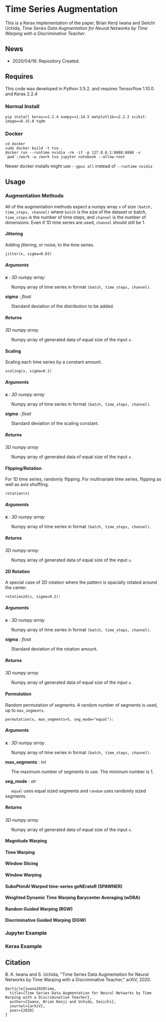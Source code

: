 # Time Series Augmentation

This is a Keras implementation of the paper, Brian Kenji Iwana and Seiichi Uchida, *Time Series Data Augmentation for Neural Networks by Time Warping with a Discriminative Teacher*.

## News

- 2020/04/16: Repository Created.

## Requires

This code was developed in Python 3.5.2. and requires Tensorflow 1.10.0 and Keras 2.2.4

### Normal Install

```
pip install keras==2.2.4 numpy==1.14.5 matplotlib==2.2.2 scikit-image==0.15.0 tqdm
```

### Docker

```
cd docker
sudo docker build -t tsa .
docker run --runtime nvidia -rm -it -p 127.0.0.1:8888:8888 -v `pwd`:/work -w /work tsa jupyter notebook --allow-root
```

Newer docker installs might use ```--gpus all``` instead of ```--runtime nvidia```  

## Usage

### Augmentation Methods

All of the augmentation methods expect a numpy array ```x``` of size ```(batch, time_steps, channel)``` where ```batch``` is the size of the dataset or batch, ```time_steps``` is the number of time steps, and ```channel``` is the number of dimensions. Even if 1D time series are used, ```channel``` should still be 1. 

#### Jittering
Adding jittering, or noise, to the time series.

```
jitter(x, sigma=0.03)
```

##### Arguments
**x** : *3D numpy array*

&nbsp;&nbsp;&nbsp;&nbsp; Numpy array of time series in format ```(batch, time_steps, channel)```.

**sigma** : *float*

&nbsp;&nbsp;&nbsp;&nbsp; Standard deviation of the distribution to be added.

##### Returns
*3D numpy array*

&nbsp;&nbsp;&nbsp;&nbsp; Numpy array of generated data of equal size of the input ```x```.

#### Scaling
Scaling each time series by a constant amount.

```
scaling(x, sigma=0.1)
```

##### Arguments
**x** : *3D numpy array*

&nbsp;&nbsp;&nbsp;&nbsp; Numpy array of time series in format ```(batch, time_steps, channel)```.

**sigma** : *float*

&nbsp;&nbsp;&nbsp;&nbsp; Standard deviation of the scaling constant.

##### Returns
*3D numpy array*

&nbsp;&nbsp;&nbsp;&nbsp; Numpy array of generated data of equal size of the input ```x```.

#### Flipping/Rotation
For 1D time series, randomly flipping. For multivariate time series, flipping as well as axis shuffling.

```
rotation(x)
```

##### Arguments
**x** : *3D numpy array*

&nbsp;&nbsp;&nbsp;&nbsp; Numpy array of time series in format ```(batch, time_steps, channel)```.

##### Returns
*3D numpy array*

&nbsp;&nbsp;&nbsp;&nbsp; Numpy array of generated data of equal size of the input ```x```.

#### 2D Rotation
A special case of 2D rotation where the pattern is spacially rotated around the center.

```
rotation2d(x, sigma=0.2):
```

##### Arguments
**x** : *3D numpy array*

&nbsp;&nbsp;&nbsp;&nbsp; Numpy array of time series in format ```(batch, time_steps, channel)```.

**sigma** : *float*

&nbsp;&nbsp;&nbsp;&nbsp; Standard deviation of the rotation amount.

##### Returns
*3D numpy array*

&nbsp;&nbsp;&nbsp;&nbsp; Numpy array of generated data of equal size of the input ```x```.

#### Permutation

Random permutation of segments. A random number of segments is used, up to ```max_segments```.

```
permutation(x, max_segments=5, seg_mode="equal"):
```

##### Arguments
**x** : *3D numpy array*

&nbsp;&nbsp;&nbsp;&nbsp; Numpy array of time series in format ```(batch, time_steps, channel)```.

**max_segments** : *int*

&nbsp;&nbsp;&nbsp;&nbsp; The maximum number of segments to use. The minimum number is 1.

**seg_mode** : *str*

&nbsp;&nbsp;&nbsp;&nbsp; ```equal``` uses equal sized segments and ```random``` uses randomly sized segments.

##### Returns
*3D numpy array*

&nbsp;&nbsp;&nbsp;&nbsp; Numpy array of generated data of equal size of the input ```x```.

#### Magnitude Warping

#### Time Warping

#### Window Slicing

#### Window Warping

#### SuboPtimAl Warped time-series geNEratoR (SPAWNER)

#### Weighted Dynamic Time Warping Barycenter Averaging (wDBA)

#### Random Guided Warping (RGW)

#### Discriminative Guided Warping (DGW)

### Jupyter Example


### Keras Example


## Citation

B. K. Iwana and S. Uchida, "Time Series Data Augmentation for Neural Networks by Time Warping with a Discriminative Teacher," arXiV, 2020.

```
@article{iwana2020time,
  title={Time Series Data Augmentation for Neural Networks by Time Warping with a Discriminative Teacher},
  author={Iwana, Brian Kenji and Uchida, Seiichi},
  journal={arXiV},
  year={2020}
}
```
